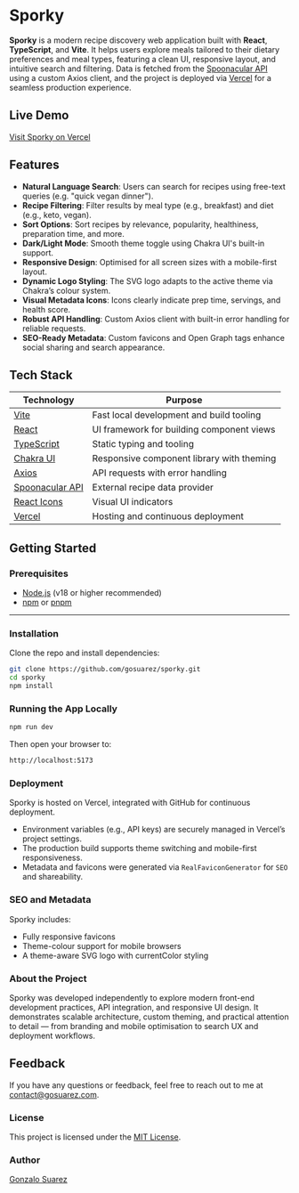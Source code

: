 # Sporky

**Sporky** is a modern recipe discovery web application built with **React**, **TypeScript**, and **Vite**. It helps users explore meals tailored to their dietary preferences and meal types, featuring a clean UI, responsive layout, and intuitive search and filtering. Data is fetched from the [Spoonacular API](https://spoonacular.com/food-api) using a custom Axios client, and the project is deployed via [Vercel](https://vercel.com/) for a seamless production experience.

## Live Demo

[Visit Sporky on Vercel](https://sporky-gosuarez.vercel.app/)

## Features

- **Natural Language Search**: Users can search for recipes using free-text queries (e.g. "quick vegan dinner").
- **Recipe Filtering**: Filter results by meal type (e.g., breakfast) and diet (e.g., keto, vegan).
- **Sort Options**: Sort recipes by relevance, popularity, healthiness, preparation time, and more.
- **Dark/Light Mode**: Smooth theme toggle using Chakra UI's built-in support.
- **Responsive Design**: Optimised for all screen sizes with a mobile-first layout.
- **Dynamic Logo Styling**: The SVG logo adapts to the active theme via Chakra’s colour system.
- **Visual Metadata Icons**: Icons clearly indicate prep time, servings, and health score.
- **Robust API Handling**: Custom Axios client with built-in error handling for reliable requests.
- **SEO-Ready Metadata**: Custom favicons and Open Graph tags enhance social sharing and search appearance.

## Tech Stack

| Technology                                                | Purpose                                   |
| --------------------------------------------------------- | ----------------------------------------- |
| [Vite](https://vitejs.dev/)                               | Fast local development and build tooling  |
| [React](https://reactjs.org/)                             | UI framework for building component views |
| [TypeScript](https://www.typescriptlang.org/)             | Static typing and tooling                 |
| [Chakra UI](https://chakra-ui.com/)                       | Responsive component library with theming |
| [Axios](https://axios-http.com/)                          | API requests with error handling          |
| [Spoonacular API](https://spoonacular.com/food-api)       | External recipe data provider             |
| [React Icons](https://react-icons.github.io/react-icons/) | Visual UI indicators                      |
| [Vercel](https://vercel.com/)                             | Hosting and continuous deployment         |

## Getting Started

### Prerequisites

- [Node.js](https://nodejs.org/en/) (v18 or higher recommended)
- [npm](https://www.npmjs.com/) or [pnpm](https://pnpm.io/)

---

### Installation

Clone the repo and install dependencies:

```bash
git clone https://github.com/gosuarez/sporky.git
cd sporky
npm install
```

### Running the App Locally

```bash
npm run dev
```

Then open your browser to:

```bash
http://localhost:5173
```

### Deployment

Sporky is hosted on Vercel, integrated with GitHub for continuous deployment.

- Environment variables (e.g., API keys) are securely managed in Vercel’s project settings.
- The production build supports theme switching and mobile-first responsiveness.
- Metadata and favicons were generated via `RealFaviconGenerator` for `SEO` and shareability.

### SEO and Metadata

Sporky includes:

- Fully responsive favicons
- Theme-colour support for mobile browsers
- A theme-aware SVG logo with currentColor styling

### About the Project

Sporky was developed independently to explore modern front-end development practices, API integration, and responsive UI design. It demonstrates scalable architecture, custom theming, and practical attention to detail — from branding and mobile optimisation to search UX and deployment workflows.

## Feedback

If you have any questions or feedback, feel free to reach out to me at <contact@gosuarez.com>.

### License

This project is licensed under the [MIT License](LICENSE).

### Author

[Gonzalo Suarez](https://www.gosuarez.com)
